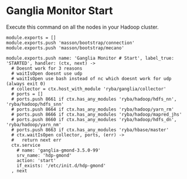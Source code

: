 
# Ganglia Monitor Start

Execute this command on all the nodes in your Hadoop cluster.

    module.exports = []
    module.exports.push 'masson/bootstrap/connection'
    module.exports.push 'masson/bootstrap/mecano'

    module.exports.push name: 'Ganglia Monitor # Start', label_true: 'STARTED', handler: (ctx, next) ->
      # Doesnt work for 3 reasons
      # waitIsOpen doesnt use udp
      # waitIsOpen use bash instead of nc which doesnt work for udp (always exit 0)
      # collector = ctx.host_with_module 'ryba/ganglia/collector'
      # ports = []
      # ports.push 8661 if ctx.has_any_modules 'ryba/hadoop/hdfs_nn', 'ryba/hadoop/hdfs_snn'
      # ports.push 8664 if ctx.has_any_modules 'ryba/hadoop/yarn_rm'
      # ports.push 8666 if ctx.has_any_modules 'ryba/hadoop/mapred_jhs'
      # ports.push 8660 if ctx.has_any_modules 'ryba/hadoop/hdfs_dn', 'ryba/hadoop/yarn_nm'
      # ports.push 8663 if ctx.has_any_modules 'ryba/hbase/master'
      # ctx.waitIsOpen collector, ports, (err) ->
      #   return next err
      ctx.service
        # name: 'ganglia-gmond-3.5.0-99'
        srv_name: 'hdp-gmond'
        action: 'start'
        if_exists: '/etc/init.d/hdp-gmond'
      , next


